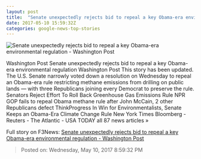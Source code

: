 ```yaml
---
layout: post
title:  "Senate unexpectedly rejects bid to repeal a key Obama-era environmental regulation - Washington Post"
date: 2017-05-10 15:59:32Z
categories: google-news-top-stories
---
```


![Senate unexpectedly rejects bid to repeal a key Obama-era environmental regulation - Washington Post](https://img.washingtonpost.com/rf/image_1484w/2010-2019/WashingtonPost/2014/10/24/Editorial-Opinion/Images/Methane-0c883.jpg)

Washington Post Senate unexpectedly rejects bid to repeal a key Obama-era environmental regulation Washington Post This story has been updated. The U.S. Senate narrowly voted down a resolution on Wednesday to repeal an Obama-era rule restricting methane emissions from drilling on public lands — with three Republicans joining every Democrat to preserve the rule. Senators Reject Effort To Roll Back Greenhouse Gas Emissions Rule NPR GOP fails to repeal Obama methane rule after John McCain, 2 other Republicans defect ThinkProgress In Win for Environmentalists, Senate Keeps an Obama-Era Climate Change Rule New York Times Bloomberg - Reuters - The Atlantic - USA TODAY all 87 news articles »


Full story on F3News: [Senate unexpectedly rejects bid to repeal a key Obama-era environmental regulation - Washington Post](http://www.f3nws.com/n/MVGcMD)

> Posted on: Wednesday, May 10, 2017 8:59:32 PM
